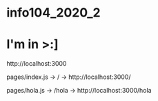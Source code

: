 # info104_2020_2
# I'm in >:]

http://localhost:3000

pages/index.js -> / -> http://localhost:3000/

pages/hola.js -> /hola -> http://localhost:3000/hola
